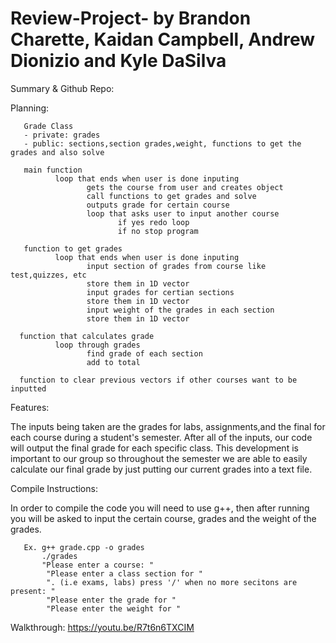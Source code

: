 # Review-Project- by Brandon Charette, Kaidan Campbell, Andrew Dionizio and Kyle DaSilva 

Summary & Github Repo:

Planning:

       Grade Class
       - private: grades
       - public: sections,section grades,weight, functions to get the grades and also solve
       
       main function
              loop that ends when user is done inputing
                     gets the course from user and creates object
                     call functions to get grades and solve
                     outputs grade for certain course
                     loop that asks user to input another course
                            if yes redo loop
                            if no stop program
       
       function to get grades
              loop that ends when user is done inputing
                     input section of grades from course like test,quizzes, etc
                     store them in 1D vector
                     input grades for certian sections
                     store them in 1D vector
                     input weight of the grades in each section
                     store them in 1D vector
              
      function that calculates grade
              loop through grades
                     find grade of each section
                     add to total
                     
      function to clear previous vectors if other courses want to be inputted
                     
       
Features:

The inputs being taken are the grades for labs, assignments,and the final for each course during a student's semester. After all of the inputs, our code will output the final grade for each specific class. This development is important to our group so throughout the semester we are able to easily calculate our final grade by just putting our current grades into a text file.

Compile Instructions:

In order to compile the code you will need to use g++, then after running you will be asked to input the certain course, grades and the weight of the grades.


       Ex. g++ grade.cpp -o grades
           ./grades
           "Please enter a course: "
            "Please enter a class section for "
            ". (i.e exams, labs) press '/' when no more secitons are present: "
            "Please enter the grade for "
            "Please enter the weight for "
            
            

Walkthrough:
https://youtu.be/R7t6n6TXCIM
